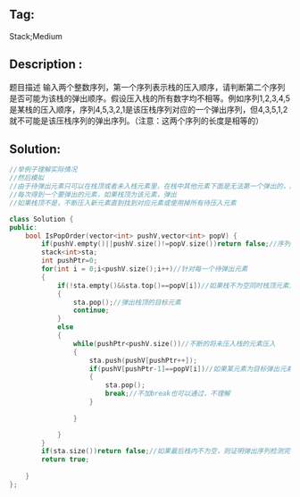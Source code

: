 ## Tag:
Stack;Medium
## Description :
题目描述
输入两个整数序列，第一个序列表示栈的压入顺序，请判断第二个序列是否可能为该栈的弹出顺序。假设压入栈的所有数字均不相等。例如序列1,2,3,4,5是某栈的压入顺序，序列4,5,3,2,1是该压栈序列对应的一个弹出序列，但4,3,5,1,2就不可能是该压栈序列的弹出序列。（注意：这两个序列的长度是相等的）

## Solution:
```C++
//举例子理解实际情况
//然后模拟
//由于待弹出元素只可以在栈顶或者未入栈元素里，在栈中其他元素下面是无法第一个弹出的，所以观察栈顶和未入栈元素就可以了
//每次得到一个要弹出的元素，如果栈顶为该元素，弹出
//如果栈顶不是，不断压入新元素直到找到对应元素或使用掉所有待压入元素

class Solution {
public:
    bool IsPopOrder(vector<int> pushV,vector<int> popV) {
        if(pushV.empty()||pushV.size()!=popV.size())return false;//序列为空或者两个序列长度不同返回false
        stack<int>sta;
        int pushPtr=0;
        for(int i = 0;i<pushV.size();i++)//针对每一个待弹出元素
        {
            if(!sta.empty()&&sta.top()==popV[i])//如果栈不为空同时栈顶元素为待太初元素
            {
                sta.pop();//弹出栈顶的目标元素
                continue;
            }
            else
            {
                while(pushPtr<pushV.size())//不断的将未压入栈的元素压入
                {
                    sta.push(pushV[pushPtr++]);
                    if(pushV[pushPtr-1]==popV[i])//如果某元素为目标弹出元素，将其弹出,并检查下一个目标弹出元素
                    {
                        sta.pop();
                        break;//不加break也可以通过，不理解
                    }
                    
                }

            }
        }
        if(sta.size())return false;//如果最后栈内不为空，则证明弹出序列检测完而压入的元素没有全部弹出
        return true;
           
    }
};
```
